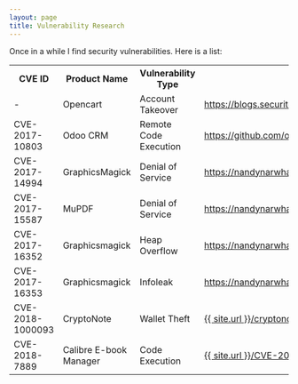 ```yaml
---
layout: page
title: Vulnerability Research
---
```


Once in a while I find security vulnerabilities. Here is a list:

<table>
    <tr>
        <th>CVE ID</th>
        <th>Product Name</th>
        <th>Vulnerability Type</th>
        <th>Link</th>
    </tr>
    <tr>
        <td>-</td>
        <td>Opencart</td>
        <td>Account Takeover</td>
        <td><a href="https://blogs.securiteam.com/index.php/archives/3022">
            https://blogs.securiteam.com/index.php/archives/3022
        </a></td>
    </tr>
    <tr>
        <td>CVE-2017-10803</td>
        <td>Odoo CRM</td>
        <td>Remote Code Execution</td>
        <td><a href="https://github.com/odoo/odoo/issues/17898">
            https://github.com/odoo/odoo/issues/17898
        </a></td>
    </tr>
    <tr>
        <td>CVE-2017-14994</td>
        <td>GraphicsMagick</td>
        <td>Denial of Service</td>
        <td><a href="https://nandynarwhals.org/CVE-2017-14994/">
            https://nandynarwhals.org/CVE-2017-14994/
        </a></td>
    </tr>
    <tr>
        <td>CVE-2017-15587</td>
        <td>MuPDF</td>
        <td>Denial of Service</td>
        <td><a href="https://nandynarwhals.org/CVE-2017-15587/">
            https://nandynarwhals.org/CVE-2017-15587/
        </a></td>
    </tr>
    <tr>
        <td>CVE-2017-16352</td>
        <td>Graphicsmagick</td>
        <td>Heap Overflow</td>
        <td><a href="https://nandynarwhals.org/CVE-2017-16352/">
            https://nandynarwhals.org/CVE-2017-16352/
        </a></td>
    </tr>
    <tr>
        <td>CVE-2017-16353</td>
        <td>Graphicsmagick</td>
        <td>Infoleak</td>
        <td><a href="https://nandynarwhals.org/CVE-2017-16353/">
            https://nandynarwhals.org/CVE-2017-16353/
        </a></td>
    </tr>
    <tr>
        <td>CVE-2018-1000093</td>
        <td>CryptoNote</td>
        <td>Wallet Theft</td>
        <td><a href="/cryptonote-unauthenticated-json-rpc">
	    {{ site.url }}/cryptonote-unauthenticated-json-rpc
        </a></td>
    </tr>
    <tr>
        <td>CVE-2018-7889</td>
        <td>Calibre E-book Manager</td>
        <td>Code Execution</td>
        <td><a href="/CVE-2018-7889">
	    {{ site.url }}/CVE-2018-7889
        </a></td>
    </tr>
</table>
